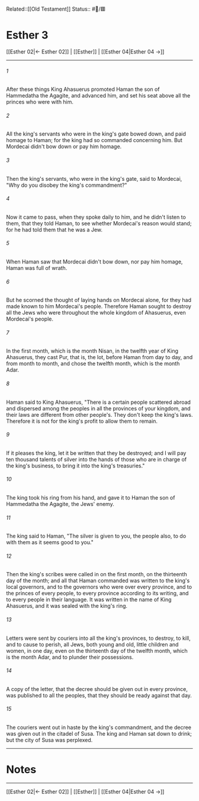 Related::[[Old Testament]]
Status:: #📖/🟥
# Esther 3

[[Esther 02|← Esther 02]] | [[Esther]] | [[Esther 04|Esther 04 →]]
***



###### 1 
After these things King Ahasuerus promoted Haman the son of Hammedatha the Agagite, and advanced him, and set his seat above all the princes who were with him. 

###### 2 
All the king's servants who were in the king's gate bowed down, and paid homage to Haman; for the king had so commanded concerning him. But Mordecai didn't bow down or pay him homage. 

###### 3 
Then the king's servants, who were in the king's gate, said to Mordecai, "Why do you disobey the king's commandment?" 

###### 4 
Now it came to pass, when they spoke daily to him, and he didn't listen to them, that they told Haman, to see whether Mordecai's reason would stand; for he had told them that he was a Jew. 

###### 5 
When Haman saw that Mordecai didn't bow down, nor pay him homage, Haman was full of wrath. 

###### 6 
But he scorned the thought of laying hands on Mordecai alone, for they had made known to him Mordecai's people. Therefore Haman sought to destroy all the Jews who were throughout the whole kingdom of Ahasuerus, even Mordecai's people. 

###### 7 
In the first month, which is the month Nisan, in the twelfth year of King Ahasuerus, they cast Pur, that is, the lot, before Haman from day to day, and from month to month, and chose the twelfth month, which is the month Adar. 

###### 8 
Haman said to King Ahasuerus, "There is a certain people scattered abroad and dispersed among the peoples in all the provinces of your kingdom, and their laws are different from other people's. They don't keep the king's laws. Therefore it is not for the king's profit to allow them to remain. 

###### 9 
If it pleases the king, let it be written that they be destroyed; and I will pay ten thousand talents of silver into the hands of those who are in charge of the king's business, to bring it into the king's treasuries." 

###### 10 
The king took his ring from his hand, and gave it to Haman the son of Hammedatha the Agagite, the Jews' enemy. 

###### 11 
The king said to Haman, "The silver is given to you, the people also, to do with them as it seems good to you." 

###### 12 
Then the king's scribes were called in on the first month, on the thirteenth day of the month; and all that Haman commanded was written to the king's local governors, and to the governors who were over every province, and to the princes of every people, to every province according to its writing, and to every people in their language. It was written in the name of King Ahasuerus, and it was sealed with the king's ring. 

###### 13 
Letters were sent by couriers into all the king's provinces, to destroy, to kill, and to cause to perish, all Jews, both young and old, little children and women, in one day, even on the thirteenth day of the twelfth month, which is the month Adar, and to plunder their possessions. 

###### 14 
A copy of the letter, that the decree should be given out in every province, was published to all the peoples, that they should be ready against that day. 

###### 15 
The couriers went out in haste by the king's commandment, and the decree was given out in the citadel of Susa. The king and Haman sat down to drink; but the city of Susa was perplexed.

---
# Notes


***
[[Esther 02|← Esther 02]] | [[Esther]] | [[Esther 04|Esther 04 →]]
